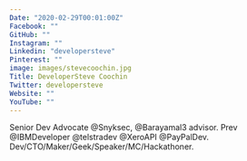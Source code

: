 ```yaml
---
Date: "2020-02-29T00:01:00Z"
Facebook: ""
GitHub: ""
Instagram: ""
Linkedin: "developersteve"
Pinterest: ""
image: images/stevecoochin.jpg
Title: DeveloperSteve Coochin
Twitter: developersteve
Website: ""
YouTube: ""
---
```

Senior Dev Advocate @Snyksec, @Barayamal3 advisor. Prev @IBMDeveloper @telstradev @XeroAPI @PayPalDev. Dev/CTO/Maker/Geek/Speaker/MC/Hackathoner.